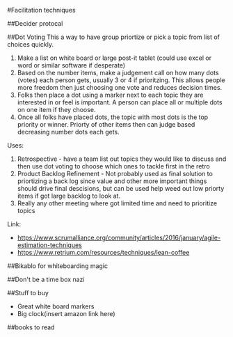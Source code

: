 #Facilitation techniques

##Decider protocal

##Dot Voting
This a way to have group priortize or pick a topic from list of choices quickly.

1. Make a list on white board or large post-it tablet (could use excel or word or similar software if desperate)
2. Based on the number items, make a judgement call on how many dots (votes) each person gets, usually 3 or 4 if prioritzing. This allows people more freedom then just choosing one vote and reduces decision times.
3. Folks then place a dot using a marker next to each topic they are interested in or feel is important. A person can place all or multiple dots on one item if they choose.
4. Once all folks have placed dots, the topic with most dots is the top priority or winner. Priorty of other items then can judge based decreasing number dots each gets.

Uses:

1. Retrospective - have a team list out topics they would like to discuss and then use dot voting to choose which ones to tackle first in the retro
2. Product Backlog Refinement - Not probably used as final solution to priortizing a back log since value and other more important things should drive final descisions, but can be used help weed out low priorty items if got large backlog to look at.
3. Really any other meeting where got limited time and need to prioritize topics

Link: 
* https://www.scrumalliance.org/community/articles/2016/january/agile-estimation-techniques
* https://www.retrium.com/resources/techniques/lean-coffee


##Bikablo for whiteboarding magic

##Don't be a time box nazi 

##Stuff to buy
* Great white board markers
* Big clock(insert amazon link here)

##books to read
